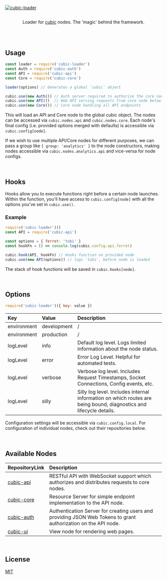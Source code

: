 [![cubic-loader](https://i.imgur.com/WmDobC0.png)](https://github.com/nexus-devs/cubic-loader)

##

<p align='center'>Loader for <a href='https://github.com/nexus-devs/cubic'>cubic</a> nodes. The 'magic' behind the framework.</p>

<br>
<br>

## Usage

```javascript
const loader = require('cubic-loader')
const Auth = require('cubic-auth')
const API = require('cubic-api')
const Core = require('cubic-core')

loader(options) // Generates a global `cubic` object

cubic.use(new Auth()) // Auth server required to authorize the core node to respond to API requests
cubic.use(new API())  // Web API serving requests from core node below
cubic.use(new Core()) // Core node handling all API endpoints
```
This will load an API and Core node to the global cubic object. The nodes can
be accessed via `cubic.nodes.api` and `cubic.nodes.core`. Each node's final
config (i.e. provided options merged with defaults) is accessible via
`cubic.config[node]`.

If we wish to use multiple API/Core nodes for different purposes, we can pass
a group like `{ group: 'analytics' }` to the node constructors, making nodes
accessible via `cubic.nodes.analytics.api` and vice-versa for node configs.

<br>

## Hooks
Hooks allow you to execute functions right before a certain node launches. Within the function, you'll have access to `cubic.config[node]` with all the options you've set in `cubic.use()`.

### Example
```javascript
require('cubic-loader')()
const API = require('cubic-api')

const options = { ferret: 'tobi' }
const hookFn = () => console.log(cubic.config.api.ferret)

cubic.hook(API, hookFn) // Hooks function on provided node
cubic.use(new API(options)) // logs 'tobi', before node is loaded
```
The stack of hook functions will be saved in `cubic.hooks[node]`.

<br>

## Options
```javascript
require('cubic-loader')({ key: value })
```

| Key           | Value         | Description   |
|:------------- |:------------- |:------------- |
| environment   | development   | / |
| environment   | production    | / |
| logLevel      | info          | Default log level. Logs limited information about the node status. |
| logLevel      | error         | Error Log Level. Helpful for automated tests. |
| logLevel      | verbose       | Verbose log level. Includes Request Timestamps, Socket Connections, Config events, etc. |
| logLevel      | silly         | Silly log level. Includes internal information on which routes are being bound, diagnostics and lifecycle details. |

Configuration settings will be accessible via `cubic.config.local`. For configuration of individual nodes, check out their repositories below.

<br>

## Available Nodes
| RepositoryLink          | Description   |
|:------------- |:------------- |
| [cubic-api](https://github.com/nexus-devs/cubic-api) | RESTful API with WebSocket support which authorizes and distributes requests to core nodes. |
| [cubic-core](https://github.com/nexus-devs/cubic-core) | Resource Server for simple endpoint implementation to the API node. |
| [cubic-auth](https://github.com/nexus-devs/cubic-auth) | Authentication Server for creating users and providing JSON Web Tokens to grant authorization on the API node.
| [cubic-ui](https://github.com/nexus-devs/cubic-ui) | View node for rendering web pages.

<br>

## License
[MIT](/LICENSE)
